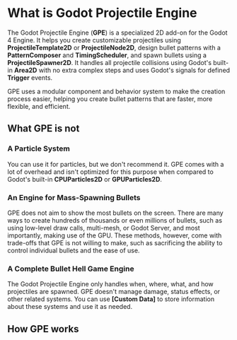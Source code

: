 # What is Godot Projectile Engine

The Godot Projectile Engine (**GPE**) is a specialized 2D add-on for the Godot 4 Engine. It helps you create customizable projectiles using **ProjectileTemplate2D** or **ProjectileNode2D**, design bullet patterns with a **PatternComposer** and **TimingScheduler**, and spawn bullets using a **ProjectileSpawner2D**. It handles all projectile collisions using Godot's built-in **Area2D** with no extra complex steps and uses Godot's signals for defined **Trigger** events.

GPE uses a modular component and behavior system to make the creation process easier, helping you create bullet patterns that are faster, more flexible, and efficient.

## What GPE is not

### A Particle System

You can use it for particles, but we don't recommend it. GPE comes with a lot of overhead and isn't optimized for this purpose when compared to Godot's built-in **CPUParticles2D** or **GPUParticles2D**.

### An Engine for Mass-Spawning Bullets

GPE does not aim to show the most bullets on the screen. There are many ways to create hundreds of thousands or even millions of bullets, such as using low-level draw calls, multi-mesh, or Godot Server, and most importantly, making use of the GPU. These methods, however, come with trade-offs that GPE is not willing to make, such as sacrificing the ability to control individual bullets and the ease of use.

### A Complete Bullet Hell **Game** Engine

The Godot Projectile Engine only handles when, where, what, and how projectiles are spawned. GPE doesn't manage damage, status effects, or other related systems. You can use **[Custom Data]** to store information about these systems and use it as needed.

## How GPE works
